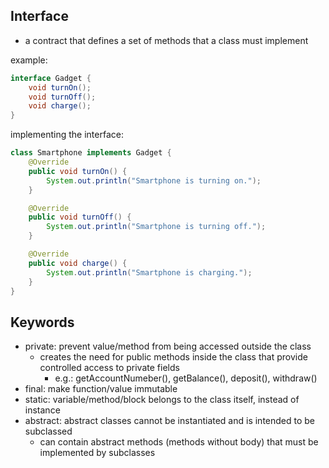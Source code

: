 
## Interface

- a contract that defines a set of methods that a class must implement

example:

```java
interface Gadget {
    void turnOn();
    void turnOff();
    void charge();
}
```
implementing the interface:
```java
class Smartphone implements Gadget {
    @Override
    public void turnOn() {
        System.out.println("Smartphone is turning on.");
    }

    @Override
    public void turnOff() {
        System.out.println("Smartphone is turning off.");
    }

    @Override
    public void charge() {
        System.out.println("Smartphone is charging.");
    }
}
```

## Keywords

- private: prevent value/method from being accessed outside the class
  - creates the need for public methods inside the class that provide controlled access to private fields
    - e.g.: getAccountNumeber(), getBalance(), deposit(), withdraw()
- final: make function/value immutable
- static: variable/method/block belongs to the class itself, instead of instance
- abstract: abstract classes cannot be instantiated and is intended to be subclassed
  - can contain abstract methods (methods without body) that must be implemented by subclasses
